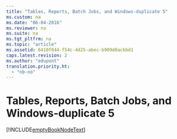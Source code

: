 ```yaml
---
title: "Tables, Reports, Batch Jobs, and Windows-duplicate 5"
ms.custom: na
ms.date: "06-04-2016"
ms.reviewer: na
ms.suite: na
ms.tgt_pltfrm: na
ms.topic: "article"
ms.assetid: 6410f844-f54c-4d25-abec-b909d8acbbd1
caps.latest.revision: 2
ms.author: "edupont"
translation.priority.ht: 
  - "nb-no"
---
```

# Tables, Reports, Batch Jobs, and Windows-duplicate 5
[!INCLUDE[emptyBookNodeText](../../Finance/includes/emptybooknodetext_md.md)]